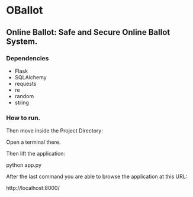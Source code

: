 # OBallot

## Online Ballot:  Safe and Secure Online Ballot System.

### Dependencies 
* Flask
* SQLAlchemy
* requests
* re
* random
* string

### How to run.
Then move inside the Project Directory:

Open a terminal there.

Then lift the application:

python app.py

After the last command you are able to browse the application at this URL:

http://localhost:8000/


